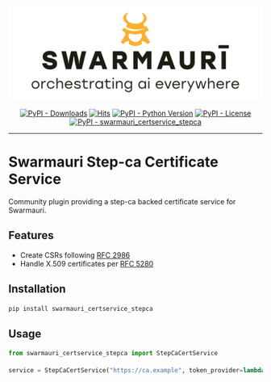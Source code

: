 ![Swarmauri Logo](https://github.com/swarmauri/swarmauri-sdk/blob/3d4d1cfa949399d7019ae9d8f296afba773dfb7f/assets/swarmauri.brand.theme.svg)

<p align="center">
    <a href="https://pypi.org/project/swarmauri_certservice_stepca/">
        <img src="https://img.shields.io/pypi/dm/swarmauri_certservice_stepca" alt="PyPI - Downloads"/></a>
    <a href="https://hits.sh/github.com/swarmauri/swarmauri-sdk/tree/master/pkgs/community/swarmauri_certservice_stepca/">
        <img alt="Hits" src="https://hits.sh/github.com/swarmauri/swarmauri-sdk/tree/master/pkgs/community/swarmauri_certservice_stepca.svg"/></a>
    <a href="https://pypi.org/project/swarmauri_certservice_stepca/">
        <img src="https://img.shields.io/pypi/pyversions/swarmauri_certservice_stepca" alt="PyPI - Python Version"/></a>
    <a href="https://pypi.org/project/swarmauri_certservice_stepca/">
        <img src="https://img.shields.io/pypi/l/swarmauri_certservice_stepca" alt="PyPI - License"/></a>
    <a href="https://pypi.org/project/swarmauri_certservice_stepca/">
        <img src="https://img.shields.io/pypi/v/swarmauri_certservice_stepca?label=swarmauri_certservice_stepca&color=green" alt="PyPI - swarmauri_certservice_stepca"/></a>

</p>

---

# Swarmauri Step-ca Certificate Service

Community plugin providing a step-ca backed certificate service for Swarmauri.

## Features
- Create CSRs following [RFC 2986](https://datatracker.ietf.org/doc/html/rfc2986)
- Handle X.509 certificates per [RFC 5280](https://datatracker.ietf.org/doc/html/rfc5280)

## Installation
```bash
pip install swarmauri_certservice_stepca
```

## Usage
```python
from swarmauri_certservice_stepca import StepCaCertService

service = StepCaCertService("https://ca.example", token_provider=lambda claims: "token")
```
